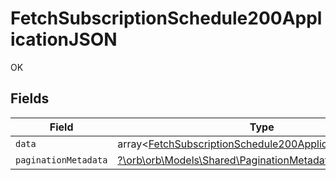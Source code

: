 # FetchSubscriptionSchedule200ApplicationJSON

OK


## Fields

| Field                                                                                                                                | Type                                                                                                                                 | Required                                                                                                                             | Description                                                                                                                          |
| ------------------------------------------------------------------------------------------------------------------------------------ | ------------------------------------------------------------------------------------------------------------------------------------ | ------------------------------------------------------------------------------------------------------------------------------------ | ------------------------------------------------------------------------------------------------------------------------------------ |
| `data`                                                                                                                               | array<[FetchSubscriptionSchedule200ApplicationJSONData](../../models/operations/FetchSubscriptionSchedule200ApplicationJSONData.md)> | :heavy_minus_sign:                                                                                                                   | N/A                                                                                                                                  |
| `paginationMetadata`                                                                                                                 | [?\orb\orb\Models\Shared\PaginationMetadata](../../models/shared/PaginationMetadata.md)                                              | :heavy_minus_sign:                                                                                                                   | N/A                                                                                                                                  |